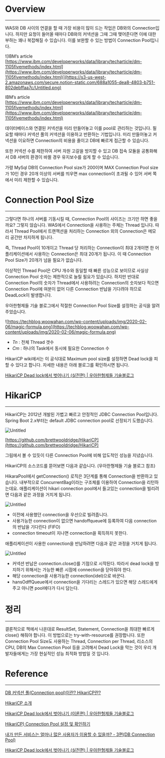 # Overview

---

WAS와 DB 사이의 연결을 할 때 가장 비용이 많이 드는 작업은 DB와의 Connection입니다. 하지만 요청이 들어올 때마다 DB와의 커넥션을 그때 그때 맺어준다면 이에 대한 부하는 꽤나 복잡해질 수 있습니다. 이를 보완할 수 있는 방법이 Connection Pool입니다.

![IBM’s article [https://www.ibm.com/developerworks/data/library/techarticle/dm-1105fivemethods/index.html](https://www.ibm.com/developerworks/data/library/techarticle/dm-1105fivemethods/index.html)](https://s3-us-west-2.amazonaws.com/secure.notion-static.com/688a1055-dea8-4803-b751-802debffaa7c/Untitled.png)

IBM’s article [https://www.ibm.com/developerworks/data/library/techarticle/dm-1105fivemethods/index.html](https://www.ibm.com/developerworks/data/library/techarticle/dm-1105fivemethods/index.html)

데이터베이스와 연결된 커넥션을 미리 만들어놓고 이를 pool로 관리하는 것입니다. 필요할 때마다 커넥션 풀의 커넥션을 이용하고 반환하는 기법입니다. 미리 만들어놓고 커넥션을 이요하면 Connection의 비용을 줄이고 DB에 빠르게 접근할 수 있습니다.

또한 커넥션 수를 제한하여 서버 자원 고갈을 방지할 수 있고 DB 접속 모듈을 공통화해서 DB 서버의 환경이 바뀔 경우 유지보수를 쉽게 할 수 있습니다.

가령 MySql DB의 Connection Pool size가 200이며 MAX Connection Pool size가 10인 경우 20개 이상의 서버를 띄우면 max connection이 초과될 수 있어 서버 쪽에서 미리 제한할 수 있습니다.

# Connection Pool Size

---

그렇다면 하나의 서버를 기동시킬 때, Connection Pool의 사이즈는 크기만 하면 좋을까요? 그렇지 않습니다. WAS에서 Connection을 사용하는 주체는 Thread 입니다. 따라서 Thread Pool에서 트랜잭션을 처리하는 Connection 외의 Connection은 메모리 공간만 차지하게 됩니다.

즉, Thread Pool이 10개이고 Thread 당 처리하는 Connection이 최대 2개이면 한 어플리케이션에서 사용하는 Connection은 최대 20개가 됩니다. 이 때 Connection Pool Size가 20개가 넘을 필요가 없습니다. 

이상적인 Thread Pool은 CPU 개수와 동일할 때 빠른 성능으로 보이므로 사실상 Connection Pool 숫자는 제한적으로 늘릴 필요가 있습니다. 하지만 반대로 Connection Pool의 숫자가 Thread에서 사용하려는 Connection의 숫자보다 적으면 Connection Pool에 여분이 없어 다른 Connection 반납을 기다려야 하므로 DeadLock이 발생합니다.

우아한형제들 기술 블로그에서 적절한 Connection Pool Size를 설정하는 공식을 알려주었습니다.

![https://techblog.woowahan.com/wp-content/uploads/img/2020-02-06/magic-formula.png](https://techblog.woowahan.com/wp-content/uploads/img/2020-02-06/magic-formula.png)

- *Tn* : 전체 Thread 갯수
- *Cm* : 하나의 Task에서 동시에 필요한 Connection 수

HikariCP wiki에서는 이 공식대로 Maximum pool size를 설정하면 Dead lock을 피할 수 있다고 합니다. 자세한 내용은 아래 블로그를 확인하시면 됩니다.

[HikariCP Dead lock에서 벗어나기 (실전편) | 우아한형제들 기술블로그](https://techblog.woowahan.com/2663/)

# HikariCP

---

HikariCP는 2012년 개발된 가볍고 빠르고 안정적인 JDBC Connection Pool입니다. Spring Boot 2.x부터는 default JDBC connection pool로 선정되기 도했습니다.

![Untitled](https://s3-us-west-2.amazonaws.com/secure.notion-static.com/5db763c0-599d-4106-8bc7-dd7fdcf7b61e/Untitled.png)

[https://github.com/brettwooldridge/HikariCP](https://github.com/brettwooldridge/HikariCP)

그림에서 볼 수 있듯이 다른 Connection Pool에 비해 압도적인 성능을 지녔습니다.

HikariCP의 소스코드를 뜯어보면 다음과 같습니다. (우아한형제들 기술 블로그 참조)

HikaraPool에서 getConnection() 로직은 3단계를 통해 Connection을 반환하고 있습니다. 내부적으로 ConcurrentBag이라는 구조체를 이용하여 Connection을 리턴하는데요. 애플리케이션이 hikari connection pool에서 들고있는 connection을 빌리려면 다음과 같은 과정을 거치게 됩니다.

![Untitled](https://s3-us-west-2.amazonaws.com/secure.notion-static.com/0baf19a0-1b42-4416-837d-ec2bd7cbf39d/Untitled.png)

- 이전에 사용했던 connection을 우선으로 빌려줍니다.
- 사용가능한 connection이 없으면 handoffqueue에 등록하여 다음 connection의 반납을 기다린다 (FIFO)
- connection timeout이 지나면 connection을 획득하지 못한다.

애플리케이션이 사용한 connection을 반납하려면 다음과 같은 과정을 거치게 됩니다.

![Untitled](https://s3-us-west-2.amazonaws.com/secure.notion-static.com/f13fa615-181a-4ac1-bc17-c5d5c98d9079/Untitled.png)

- 커넥션 반납은 connection.close()를 기점으로 시작된다. 따라서 dead lock을 방지하기 위해서는 가능한 빠른 시점에 connection을 닫아줘야 한다.
- 해당 connection을 사용가능한 connection(idel)으로 바꾼다.
- hansOdffQueue에서 connection을 기다리는 스레드가 있으면 해당 스레드에게 주고 아니면 pool에다가 다시 담는다.

# 정리

---

결론적으로 책에서 나온대로 ResultSet, Statement, Connection을 최대한 빠르게 close() 해줘야 합니다. 이 방법으로는 try-with-resource를 권장합니다. 또한 Connection Pool Size도 사용하는 Thread, Connection per Thread, 리소스의 CPU, DB의 Max Connection Pool 등을 고려해서 Dead Lock을 막는 것이 우리 개발자들에게는 가장 현실적인 성능 최적화 방법일 것 입니다.

# Reference

---

[DB 커넥션 풀(Connection pool)이란? HikariCP란?](https://code-lab1.tistory.com/209)

[HikariCP 소개](https://yjh5369.tistory.com/entry/HikariCP-%EC%86%8C%EA%B0%9C)

[HikariCP Dead lock에서 벗어나기 (이론편) | 우아한형제들 기술블로그](https://techblog.woowahan.com/2664/)

[](https://www.baeldung.com/hikaricp)

[HikariCP) Connection Pool 설정 및 확인하기](https://shanepark.tistory.com/338)

[내가 만든 서비스는 얼마나 많은 사용자가 이용할 수 있을까? - 3편(DB Connection Pool)](https://hyuntaeknote.tistory.com/12)

[HikariCP Dead lock에서 벗어나기 (실전편) | 우아한형제들 기술블로그](https://techblog.woowahan.com/2663/)
